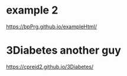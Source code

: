 # example 2
https://bpPrg.github.io/exampleHtml/


# 3Diabetes another guy
https://cpreid2.github.io/3Diabetes/
